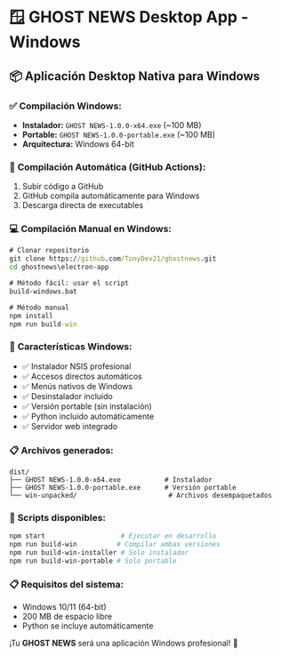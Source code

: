 # 🪟 GHOST NEWS Desktop App - Windows

## 📦 **Aplicación Desktop Nativa para Windows**

### ✅ **Compilación Windows:**
- **Instalador:** `GHOST NEWS-1.0.0-x64.exe` (~100 MB)
- **Portable:** `GHOST NEWS-1.0.0-portable.exe` (~100 MB)
- **Arquitectura:** Windows 64-bit

### 🚀 **Compilación Automática (GitHub Actions):**
1. Subir código a GitHub
2. GitHub compila automáticamente para Windows
3. Descarga directa de executables

### 💻 **Compilación Manual en Windows:**
```cmd
# Clonar repositorio
git clone https://github.com/TonyDev21/ghostnews.git
cd ghostnews\electron-app

# Método fácil: usar el script
build-windows.bat

# Método manual
npm install
npm run build-win
```

### 🎯 **Características Windows:**
- ✅ Instalador NSIS profesional
- ✅ Accesos directos automáticos
- ✅ Menús nativos de Windows
- ✅ Desinstalador incluido
- ✅ Versión portable (sin instalación)
- ✅ Python incluido automáticamente
- ✅ Servidor web integrado

### 📋 **Archivos generados:**
```
dist/
├── GHOST NEWS-1.0.0-x64.exe           # Instalador
├── GHOST NEWS-1.0.0-portable.exe      # Versión portable
└── win-unpacked/                       # Archivos desempaquetados
```

### 🔧 **Scripts disponibles:**
```bash
npm start                   # Ejecutar en desarrollo
npm run build-win          # Compilar ambas versiones
npm run build-win-installer # Solo instalador
npm run build-win-portable # Solo portable
```

### 📋 **Requisitos del sistema:**
- Windows 10/11 (64-bit)
- 200 MB de espacio libre
- Python se incluye automáticamente

¡Tu **GHOST NEWS** será una aplicación Windows profesional! 🎉
